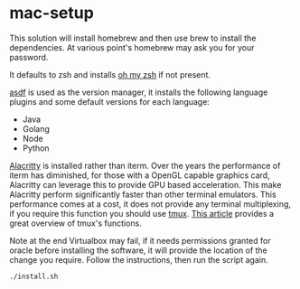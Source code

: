 # mac-setup

This solution will install homebrew and then use brew to install the dependencies. At various point's homebrew may ask you for your password.

It defaults to zsh and installs [oh my zsh](https://github.com/ohmyzsh/ohmyzsh) if not present.

[asdf](https://github.com/asdf-vm/asdf) is used as the version manager, it installs the following language plugins and some default versions for each language:

- Java
- Golang
- Node
- Python

[Alacritty](https://github.com/alacritty/alacritty) is installed rather than iterm. Over the years the performance of iterm has diminished, for those with a OpenGL capable graphics card, Alacritty can leverage this to provide GPU based acceleration. This make Alacritty perform significantly faster than other terminal emulators. This performance comes at a cost, it does not provide any terminal multiplexing, if you require this function you should use [tmux](https://github.com/tmux/tmux). [This article](https://www.barbarianmeetscoding.com/blog/jaimes-guide-to-tmux-the-most-awesome-tool-you-didnt-know-you-needed) provides a great overview of tmux's functions.

Note at the end Virtualbox may fail, if it needs permissions granted for oracle before installing the software, it will provide the location of the change you require. Follow the instructions, then run the script again.

```sh
./install.sh
```
